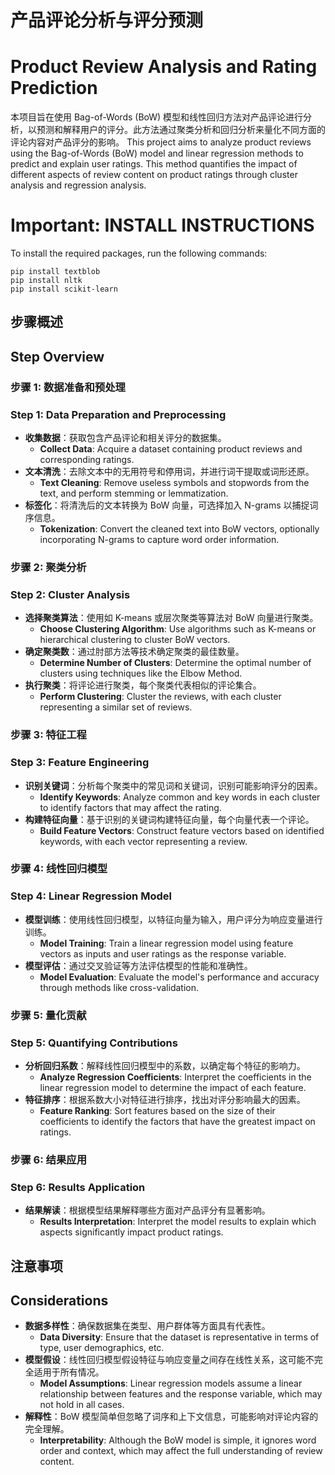 # 产品评论分析与评分预测
# Product Review Analysis and Rating Prediction

本项目旨在使用 Bag-of-Words (BoW) 模型和线性回归方法对产品评论进行分析，以预测和解释用户的评分。此方法通过聚类分析和回归分析来量化不同方面的评论内容对产品评分的影响。
This project aims to analyze product reviews using the Bag-of-Words (BoW) model and linear regression methods to predict and explain user ratings. This method quantifies the impact of different aspects of review content on product ratings through cluster analysis and regression analysis.

# **Important:** INSTALL INSTRUCTIONS

To install the required packages, run the following commands:
````
pip install textblob
pip install nltk
pip install scikit-learn
````
## 步骤概述
## Step Overview

### 步骤 1: 数据准备和预处理
### Step 1: Data Preparation and Preprocessing
- **收集数据**：获取包含产品评论和相关评分的数据集。
  - **Collect Data**: Acquire a dataset containing product reviews and corresponding ratings.
- **文本清洗**：去除文本中的无用符号和停用词，并进行词干提取或词形还原。
  - **Text Cleaning**: Remove useless symbols and stopwords from the text, and perform stemming or lemmatization.
- **标签化**：将清洗后的文本转换为 BoW 向量，可选择加入 N-grams 以捕捉词序信息。
  - **Tokenization**: Convert the cleaned text into BoW vectors, optionally incorporating N-grams to capture word order information.

### 步骤 2: 聚类分析
### Step 2: Cluster Analysis
- **选择聚类算法**：使用如 K-means 或层次聚类等算法对 BoW 向量进行聚类。
  - **Choose Clustering Algorithm**: Use algorithms such as K-means or hierarchical clustering to cluster BoW vectors.
- **确定聚类数**：通过肘部方法等技术确定聚类的最佳数量。
  - **Determine Number of Clusters**: Determine the optimal number of clusters using techniques like the Elbow Method.
- **执行聚类**：将评论进行聚类，每个聚类代表相似的评论集合。
  - **Perform Clustering**: Cluster the reviews, with each cluster representing a similar set of reviews.

### 步骤 3: 特征工程
### Step 3: Feature Engineering
- **识别关键词**：分析每个聚类中的常见词和关键词，识别可能影响评分的因素。
  - **Identify Keywords**: Analyze common and key words in each cluster to identify factors that may affect the rating.
- **构建特征向量**：基于识别的关键词构建特征向量，每个向量代表一个评论。
  - **Build Feature Vectors**: Construct feature vectors based on identified keywords, with each vector representing a review.

### 步骤 4: 线性回归模型
### Step 4: Linear Regression Model
- **模型训练**：使用线性回归模型，以特征向量为输入，用户评分为响应变量进行训练。
  - **Model Training**: Train a linear regression model using feature vectors as inputs and user ratings as the response variable.
- **模型评估**：通过交叉验证等方法评估模型的性能和准确性。
  - **Model Evaluation**: Evaluate the model's performance and accuracy through methods like cross-validation.

### 步骤 5: 量化贡献
### Step 5: Quantifying Contributions
- **分析回归系数**：解释线性回归模型中的系数，以确定每个特征的影响力。
  - **Analyze Regression Coefficients**: Interpret the coefficients in the linear regression model to determine the impact of each feature.
- **特征排序**：根据系数大小对特征进行排序，找出对评分影响最大的因素。
  - **Feature Ranking**: Sort features based on the size of their coefficients to identify the factors that have the greatest impact on ratings.

### 步骤 6: 结果应用
### Step 6: Results Application
- **结果解读**：根据模型结果解释哪些方面对产品评分有显著影响。
  - **Results Interpretation**: Interpret the model results to explain which aspects significantly impact product ratings.


## 注意事项
## Considerations
- **数据多样性**：确保数据集在类型、用户群体等方面具有代表性。
  - **Data Diversity**: Ensure that the dataset is representative in terms of type, user demographics, etc.
- **模型假设**：线性回归模型假设特征与响应变量之间存在线性关系，这可能不完全适用于所有情况。
  - **Model Assumptions**: Linear regression models assume a linear relationship between features and the response variable, which may not hold in all cases.
- **解释性**：BoW 模型简单但忽略了词序和上下文信息，可能影响对评论内容的完全理解。
  - **Interpretability**: Although the BoW model is simple, it ignores word order and context, which may affect the full understanding of review content.
